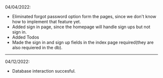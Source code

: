 04/04/2022:
- Eliminated forgot password option form the pages, since we don't know how to implement that feature yet.
- Added sign in page, since the homepage will handle sign ups but not sign in.
- Added Todos
- Made the sign in and sign up fields in the index page required(they are also requiered in the db).
----------------------
04/12/2022:
- Database interaction succesful.